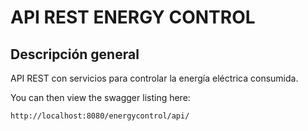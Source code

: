 # API REST ENERGY CONTROL

## Descripción general
API REST con servicios para controlar la energía eléctrica consumida.



You can then view the swagger listing here:

```
http://localhost:8080/energycontrol/api/
```